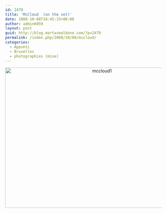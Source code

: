 ```yaml
---
id: 2470
title: 'McCloud  (on the set)'
date: 2008-10-08T18:45:33+00:00
author: admin6059
layout: post
guid: http://blog.martasmaldone.com/?p=2470
permalink: /index.php/2008/10/08/mccloud/
categories:
  - Appunti
  - Bruxelles
  - photographies (mine)
---
```

<p style="text-align: center;">
  <img class="aligncenter size-full wp-image-3656" src="http://blog.martasmaldone.eu/wp-content/uploads/2008/10/mccloud1.jpg" alt="mccloud1" width="607" height="450" srcset="http://blog.martasmaldone.eu/wp-content/uploads/2008/10/mccloud1.jpg 607w, http://blog.martasmaldone.eu/wp-content/uploads/2008/10/mccloud1-300x222.jpg 300w" sizes="(max-width: 607px) 100vw, 607px" />
</p>